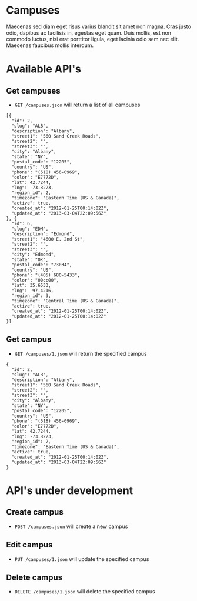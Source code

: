 # Campuses

Maecenas sed diam eget risus varius blandit sit amet non magna. Cras justo odio, dapibus ac facilisis in, egestas eget quam. Duis mollis, est non commodo luctus, nisi erat porttitor ligula, eget lacinia odio sem nec elit. Maecenas faucibus mollis interdum.

# Available API's

## Get campuses

* `GET /campuses.json` will return a list of all campuses

```
[{
  "id": 2,
  "slug": "ALB",
  "description": "Albany",
  "street1": "560 Sand Creek Roads",
  "street2": "",
  "street3": "",
  "city": "Albany",
  "state": "NY",
  "postal_code": "12205",
  "country": "US",
  "phone": "(518) 456-0969",
  "color": "E7772D",
  "lat": 42.7244,
  "lng": -73.8223,
  "region_id": 2,
  "timezone": "Eastern Time (US & Canada)",
  "active": true,
  "created_at": "2012-01-25T00:14:02Z",
  "updated_at": "2013-03-04T22:09:56Z"
}, {
  "id": 6,
  "slug": "EDM",
  "description": "Edmond",
  "street1": "4600 E. 2nd St",
  "street2": "",
  "street3": "",
  "city": "Edmond",
  "state": "OK",
  "postal_code": "73034",
  "country": "US",
  "phone": "(405) 680-5433",
  "color": "00cc00",
  "lat": 35.6533,
  "lng": -97.4216,
  "region_id": 3,
  "timezone": "Central Time (US & Canada)",
  "active": true,
  "created_at": "2012-01-25T00:14:02Z",
  "updated_at": "2012-01-25T00:14:02Z"
}]
```


## Get campus

* `GET /campuses/1.json` will return the specified campus

```
{
  "id": 2,
  "slug": "ALB",
  "description": "Albany",
  "street1": "560 Sand Creek Roads",
  "street2": "",
  "street3": "",
  "city": "Albany",
  "state": "NY",
  "postal_code": "12205",
  "country": "US",
  "phone": "(518) 456-0969",
  "color": "E7772D",
  "lat": 42.7244,
  "lng": -73.8223,
  "region_id": 2,
  "timezone": "Eastern Time (US & Canada)",
  "active": true,
  "created_at": "2012-01-25T00:14:02Z",
  "updated_at": "2013-03-04T22:09:56Z"
}
```

# API's under development

## Create campus

* `POST /campuses.json` will create a new campus

## Edit campus

* `PUT /campuses/1.json` will update the specified campus

## Delete campus

* `DELETE /campuses/1.json` will delete the specified campus